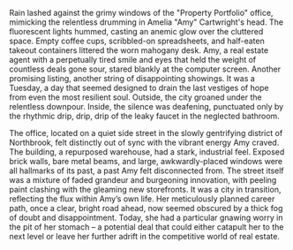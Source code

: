 Rain lashed against the grimy windows of the "Property Portfolio" office, mimicking the relentless drumming in Amelia "Amy" Cartwright's head.  The fluorescent lights hummed, casting an anemic glow over the cluttered space.  Empty coffee cups, scribbled-on spreadsheets, and half-eaten takeout containers littered the worn mahogany desk.  Amy, a real estate agent with a perpetually tired smile and eyes that held the weight of countless deals gone sour, stared blankly at the computer screen.  Another promising listing, another string of disappointing showings.  It was a Tuesday, a day that seemed designed to drain the last vestiges of hope from even the most resilient soul.  Outside, the city groaned under the relentless downpour. Inside, the silence was deafening, punctuated only by the rhythmic drip, drip, drip of the leaky faucet in the neglected bathroom.

The office, located on a quiet side street in the slowly gentrifying district of Northbrook, felt distinctly out of sync with the vibrant energy Amy craved.  The building, a repurposed warehouse, had a stark, industrial feel. Exposed brick walls, bare metal beams, and large, awkwardly-placed windows were all hallmarks of its past, a past Amy felt disconnected from.  The street itself was a mixture of faded grandeur and burgeoning innovation, with peeling paint clashing with the gleaming new storefronts. It was a city in transition, reflecting the flux within Amy’s own life.  Her meticulously planned career path, once a clear, bright road ahead, now seemed obscured by a thick fog of doubt and disappointment.  Today, she had a particular gnawing worry in the pit of her stomach – a potential deal that could either catapult her to the next level or leave her further adrift in the competitive world of real estate.
